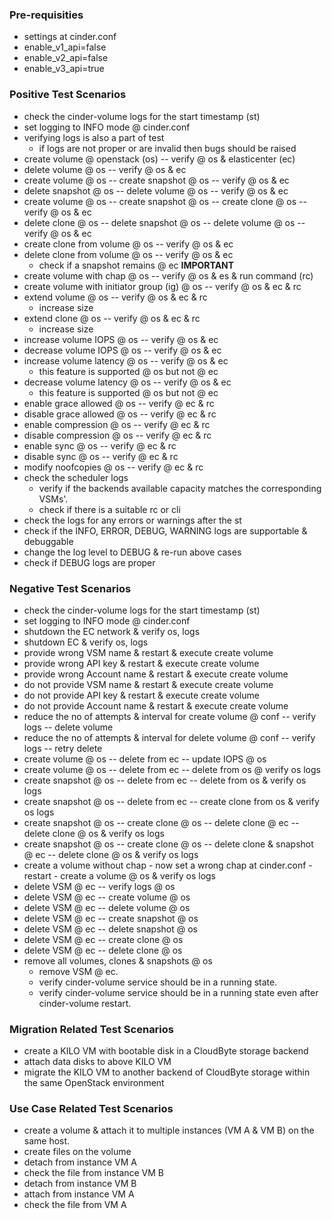 ### Pre-requisities
- settings at cinder.conf
 - enable_v1_api=false
 - enable_v2_api=false
 - enable_v3_api=true

### Positive Test Scenarios
- check the cinder-volume logs for the start timestamp (st)
- set logging to INFO mode @ cinder.conf
- verifying logs is also a part of test
  - if logs are not proper or are invalid then bugs should be raised
- create volume @ openstack (os) -- verify @ os & elasticenter (ec)
- delete volume @ os -- verify @ os & ec
- create volume @ os -- create snapshot @ os -- verify @ os & ec
- delete snapshot @ os -- delete volume @ os --  verify @ os & ec
- create volume @ os -- create snapshot @ os -- create clone @ os -- verify @ os & ec
- delete clone @ os -- delete snapshot @ os -- delete volume @ os -- verify @ os & ec
- create clone from volume @ os -- verify @ os & ec
- delete clone from volume @ os -- verify @ os & ec
  - check if a snapshot remains @ ec <b> IMPORTANT </b>
- create volume with chap @ os -- verify @ os & es & run command (rc)
- create volume with initiator group (ig) @ os -- verify @ os & ec & rc
- extend volume @ os -- verify @ os & ec & rc
  - increase size
- extend clone @ os -- verify @ os & ec & rc
  - increase size
- increase volume IOPS @ os -- verify @ os & ec
- decrease volume IOPS @ os -- verify @ os & ec
- increase volume latency @ os -- verify @ os & ec
  - this feature is supported @ os but not @ ec
- decrease volume latency @ os -- verify @ os & ec
  - this feature is supported @ os but not @ ec
- enable grace allowed @ os -- verify @ ec & rc
- disable grace allowed @ os -- verify @ ec & rc
- enable compression @ os -- verify @ ec & rc
- disable compression @ os -- verify @ ec & rc
- enable sync @ os -- verify @ ec & rc
- disable sync @ os -- verify @ ec & rc
- modify noofcopies @ os -- verify @ ec & rc
- check the scheduler logs 
  - verify if the backends available capacity matches the corresponding VSMs'.
  - check if there is a suitable rc or cli
- check the logs for any errors or warnings after the st
- check if the INFO, ERROR, DEBUG, WARNING logs are supportable & debuggable
- change the log level to DEBUG & re-run above cases
- check if DEBUG logs are proper

### Negative Test Scenarios
- check the cinder-volume logs for the start timestamp (st)
- set logging to INFO mode @ cinder.conf
- shutdown the EC network & verify os, logs
- shutdown EC & verify os, logs
- provide wrong VSM name & restart & execute create volume
- provide wrong API key & restart & execute create volume
- provide wrong Account name & restart & execute create volume
- do not provide VSM name & restart & execute create volume
- do not provide API key & restart & execute create volume
- do not provide Account name & restart & execute create volume
- reduce the no of attempts & interval for create volume @ conf -- verify logs -- delete volume
- reduce the no of attempts & interval for delete volume @ conf -- verify logs -- retry delete
- create volume @ os -- delete from ec -- update IOPS @ os
- create volume @ os -- delete from ec -- delete from os @ verify os logs
- create snapshot @ os -- delete from ec -- delete from os & verify os logs
- create snapshot @ os -- delete from ec -- create clone from os & verify os logs
- create snapshot @ os -- create clone @ os -- delete clone @ ec -- delete clone @ os & verify os logs
- create snapshot @ os -- create clone @ os -- delete clone & snapshot @ ec -- delete clone @ os & verify os logs
- create a volume without chap - now set a wrong chap at cinder.conf - restart - create a volume @ os & verify os logs
- delete VSM @ ec -- verify logs @ os
- delete VSM @ ec -- create volume @ os
- delete VSM @ ec -- delete volume @ os
- delete VSM @ ec -- create snapshot @ os
- delete VSM @ ec -- delete snapshot @ os
- delete VSM @ ec -- create clone @ os
- delete VSM @ ec -- delete clone @ os
- remove all volumes, clones & snapshots @ os 
  - remove VSM @ ec. 
  - verify cinder-volume service should be in a running state.
  - verify cinder-volume service should be in a running state even after cinder-volume restart.

### Migration Related Test Scenarios
- create a KILO VM with bootable disk in a CloudByte storage backend
- attach data disks to above KILO VM
- migrate the KILO VM to another backend of CloudByte storage within the same OpenStack environment
 
### Use Case Related Test Scenarios
- create a volume & attach it to multiple instances (VM A & VM B) on the same host.
 - create files on the volume
 - detach from instance VM A
 - check the file from instance VM B
 - detach from instance VM B
 - attach from instance VM A
 - check the file from VM A
